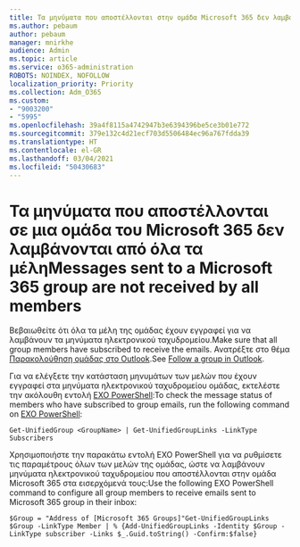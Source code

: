 ```yaml
---
title: Τα μηνύματα που αποστέλλονται στην ομάδα Microsoft 365 δεν λαμβάνονται από όλα τα μέλη
ms.author: pebaum
author: pebaum
manager: mnirkhe
audience: Admin
ms.topic: article
ms.service: o365-administration
ROBOTS: NOINDEX, NOFOLLOW
localization_priority: Priority
ms.collection: Adm_O365
ms.custom:
- "9003200"
- "5995"
ms.openlocfilehash: 39a4f8115a4742947b3e6394396be5ce3b01e772
ms.sourcegitcommit: 379e132c4d21ecf703d5506484ec96a767fdda39
ms.translationtype: HT
ms.contentlocale: el-GR
ms.lasthandoff: 03/04/2021
ms.locfileid: "50430683"
---
```

# <a name="messages-sent-to-a-microsoft-365-group-are-not-received-by-all-members"></a><span data-ttu-id="f1541-102">Τα μηνύματα που αποστέλλονται σε μια ομάδα του Microsoft 365 δεν λαμβάνονται από όλα τα μέλη</span><span class="sxs-lookup"><span data-stu-id="f1541-102">Messages sent to a Microsoft 365 group are not received by all members</span></span>

<span data-ttu-id="f1541-103">Βεβαιωθείτε ότι όλα τα μέλη της ομάδας έχουν εγγραφεί για να λαμβάνουν τα μηνύματα ηλεκτρονικού ταχυδρομείου.</span><span class="sxs-lookup"><span data-stu-id="f1541-103">Make sure that all group members have subscribed to receive the emails.</span></span> <span data-ttu-id="f1541-104">Ανατρέξτε στο θέμα [Παρακολούθηση ομάδας στο Outlook](https://support.microsoft.com/office/e147fc19-f548-4cd2-834f-80c6235b7c36).</span><span class="sxs-lookup"><span data-stu-id="f1541-104">See [Follow a group in Outlook](https://support.microsoft.com/office/e147fc19-f548-4cd2-834f-80c6235b7c36).</span></span>  

<span data-ttu-id="f1541-105">Για να ελέγξετε την κατάσταση μηνυμάτων των μελών που έχουν εγγραφεί στα μηνύματα ηλεκτρονικού ταχυδρομείου ομάδας, εκτελέστε την ακόλουθη εντολή [EXO PowerShell](https://docs.microsoft.com/powershell/exchange/connect-to-exchange-online-powershell?view=exchange-ps&preserve-view=true):</span><span class="sxs-lookup"><span data-stu-id="f1541-105">To check the message status of members who have subscribed to group emails, run the following command on [EXO PowerShell](https://docs.microsoft.com/powershell/exchange/connect-to-exchange-online-powershell?view=exchange-ps&preserve-view=true):</span></span>

`Get-UnifiedGroup <GroupName> | Get-UnifiedGroupLinks -LinkType Subscribers`

<span data-ttu-id="f1541-106">Χρησιμοποιήστε την παρακάτω εντολή EXO PowerShell για να ρυθμίσετε τις παραμέτρους όλων των μελών της ομάδας, ώστε να λαμβάνουν μηνύματα ηλεκτρονικού ταχυδρομείου που αποστέλλονται στην ομάδα Microsoft 365 στα εισερχόμενά τους:</span><span class="sxs-lookup"><span data-stu-id="f1541-106">Use the following EXO PowerShell command to configure all group members to receive emails sent to Microsoft 365 group in their inbox:</span></span>

`$Group = "Address of [Microsoft 365 Groups]"Get-UnifiedGroupLinks $Group -LinkType Member | % {Add-UnifiedGroupLinks -Identity $Group -LinkType subscriber -Links $_.Guid.toString() -Confirm:$false}`